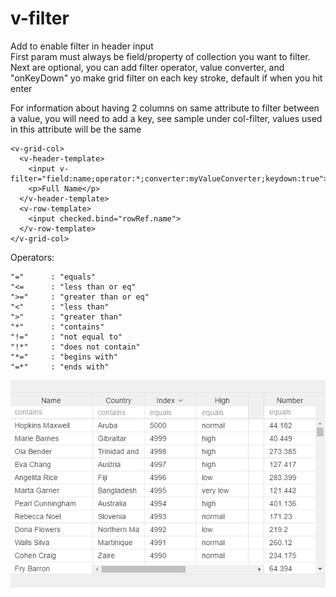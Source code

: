 # v-filter

Add to enable filter in header input  
First param must always be field/property of collection you want to filter.  
Next are optional, you can add filter operator, value converter, and "onKeyDown" yo make grid filter on each key stroke, default if when you hit enter

For information about having 2 columns on same attribute to filter between a value, you will need to add a key, see sample under col-filter, values used in this attribute will be the same

```markup
<v-grid-col>
  <v-header-template>
    <input v-filter="field:name;operator:*;converter:myValueConverter;keydown:true">
    <p>Full Name</p>
  </v-header-template>
  <v-row-template>
    <input checked.bind="rowRef.name">
  </v-row-template>
</v-grid-col>
```

Operators:

```text
"="      : "equals"
"<=      : "less than or eq"
">="     : "greater than or eq"
"<"      : "less than"
">"      : "greater than"
"*"      : "contains"
"!="     : "not equal to"
"!*"     : "does not contain"
"*="     : "begins with"
"=*"     : "ends with"
```

![](../.gitbook/assets/v-filter-animation.gif)

